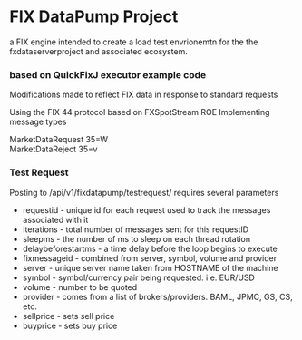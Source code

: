 # FIX DataPump Project
a FIX engine intended to create a load test envrionemtn for the the fxdataserverproject and associated ecosystem.

### based on QuickFixJ executor example code
Modifications made to reflect FIX data in response to standard requests

Using the FIX 44 protocol based on FXSpotStream ROE 
Implementing message types
   
   MarketDataRequest 35=W   
   MarketDataReject 35=v

### Test Request
Posting to /api/v1/fixdatapump/testrequest/ requires several parameters
* requestid - unique id for each request used to track the messages associated with it
* iterations - total number of messages sent for this requestID
* sleepms - the number of ms to sleep on each thread rotation
* delaybeforestartms - a time delay before the loop begins to execute
* fixmessageid - combined from server, symbol, volume and provider
* server - unique server name taken from HOSTNAME of the machine
* symbol - symbol/currency pair being requested. i.e. EUR/USD
* volume - number to be quoted
* provider - comes from a list of brokers/providers. BAML, JPMC, GS, CS, etc.
* sellprice - sets sell price
* buyprice - sets buy price
